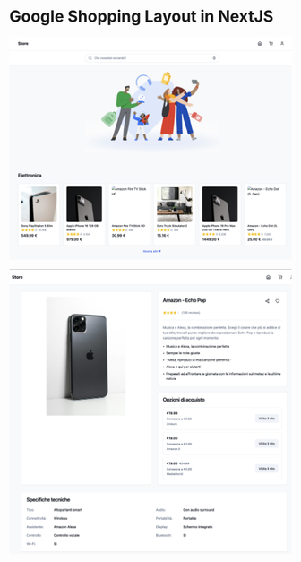 # Google Shopping Layout in NextJS 



![alt text](preview.png "Title")

![alt text](preview2.png "Title")